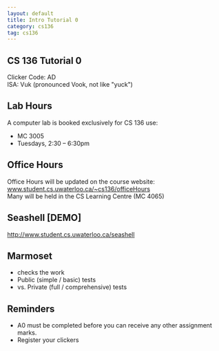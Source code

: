 ```yaml
---
layout: default
title: Intro Tutorial 0
category: cs136
tag: cs136
---
```


## CS 136 Tutorial 0  

Clicker Code: AD  
ISA: Vuk (pronounced Vook, not like "yuck")  

## Lab Hours
A computer lab is booked exclusively for CS 136 use:  
- MC 3005  
- Tuesdays, 2:30 – 6:30pm  

## Office Hours
Office Hours will be updated on the course website:    
www.student.cs.uwaterloo.ca/~cs136/officeHours  
Many will be held in the CS Learning Centre (MC 4065)  

## Seashell [DEMO]
http://www.student.cs.uwaterloo.ca/seashell

## Marmoset
- checks the work
- Public (simple / basic) tests
- vs. Private (full / comprehensive) tests

## Reminders
- A0 must be completed before you can receive any other assignment marks.
- Register your clickers
